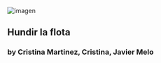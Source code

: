 ![imagen](./img/hundir-la-flota-juego-de-mesa.jpg)

## Hundir la flota
### by Cristina Martinez, Cristina, Javier Melo


